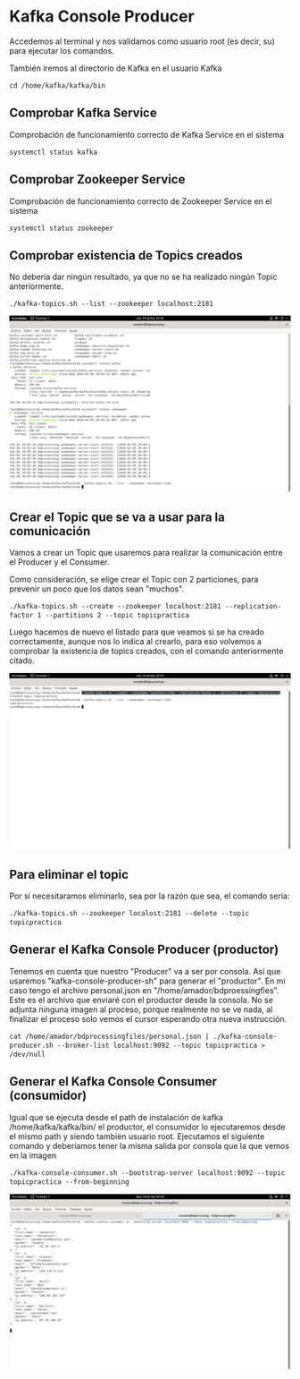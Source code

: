 # Kafka Console Producer

Accedemos al terminal y nos validamos como usuario root (es decir, su) para ejecutar los comandos.

También iremos al directorio de Kafka en el usuario Kafka
```
cd /home/kafka/kafka/bin
```

## Comprobar Kafka Service

Comprobación de funcionamiento correcto de Kafka Service en el sistema
```
systemctl status kafka
```

## Comprobar Zookeeper Service 

Comprobación de funcionamiento correcto de Zookeeper Service en el sistema
```
systemctl status zookeeper
```

## Comprobar existencia de Topics creados

No debería dar ningún resultado, ya que no se ha realizado ningún Topic anteriormente.
```
./kafka-topics.sh --list --zookeeper localhost:2181
```
![Kafka Topics List](https://github.com/amadorsoy/keepCodingBootCampBDML/blob/master/bigdataprocessing/images/CheckKafkaZookeeperTopics.png)

## Crear el Topic que se va a usar para la comunicación

Vamos a crear un Topic que usaremos para realizar la comunicación entre el Producer y el Consumer.

Como consideración, se elige crear el Topic con 2 particiones, para prevenir un poco que los datos sean "muchos".

```
./kafka-topics.sh --create --zookeeper localhost:2181 --replication-factor 1 --partitions 2 --topic topicpractica
``` 

Luego hacemos de nuevo el listado para que veamos si se ha creado correctamente, aunque nos lo indica al crearlo, para eso volvemos a comprobar la existencia de topics creados, con el comando anteriormente citado.

![Kafka Create Topic](https://github.com/amadorsoy/keepCodingBootCampBDML/blob/master/bigdataprocessing/images/ZepellinKafkaProducerConsoleCreateTopicAndCheck.png)

## Para eliminar el topic

Por si necesitaramos eliminarlo, sea por la razón que sea, el comando sería:
```
./kafka-topics.sh --zookeeper localost:2181 --delete --topic topicpractica
```

## Generar el Kafka Console Producer (productor)

Tenemos en cuenta que nuestro "Producer" va a ser por consola. Así que usaremos "kafka-console-producer-sh" para generar el "productor". En mi caso tengo el archivo personal.json en "/home/amador/bdproessingfies". Este es el archivo que enviaré con el productor desde la consola. No se adjunta ninguna imagen al proceso, porque realmente no se ve nada, al finalizar el proceso solo vemos el cursor esperando otra nueva instrucción.

```
cat /home/amador/bdprocessingfiles/personal.json | ./kafka-console-producer.sh --broker-list localhost:9092 --topic topicpractica > /dev/null 
```

## Generar el Kafka Console Consumer (consumidor)

Igual que se ejecuta desde el path de instalación de kafka /home/kafka/kafka/bin/ el productor, el consumidor lo ejecutaremos desde el mismo path y siendo también usuario root. Ejecutamos el siguiente comando y deberíamos tener la misma salida por consola que la que vemos en la imagen

```
./kafka-console-consumer.sh --bootstrap-server localhost:9092 --topic topicpractica --from-beginning
```

![Kafka Console Consumer Running](https://github.com/amadorsoy/keepCodingBootCampBDML/blob/master/bigdataprocessing/images/KafkaConsoleConsumerViewJsonData.png)

